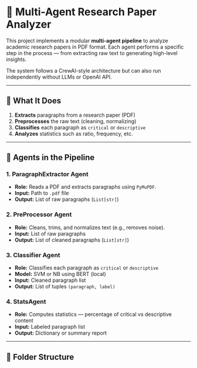 # 🧠 Multi-Agent Research Paper Analyzer

This project implements a modular **multi-agent pipeline** to analyze academic research papers in PDF format. Each agent performs a specific step in the process — from extracting raw text to generating high-level insights.

The system follows a CrewAI-style architecture but can also run independently without LLMs or OpenAI API.

---

## 🚀 What It Does

1. **Extracts** paragraphs from a research paper (PDF)
2. **Preprocesses** the raw text (cleaning, normalizing)
3. **Classifies** each paragraph as `critical` or `descriptive`
4. **Analyzes** statistics such as ratio, frequency, etc.

---

## 🧠 Agents in the Pipeline

### 1. **ParagraphExtractor Agent**
- **Role:** Reads a PDF and extracts paragraphs using `PyMuPDF`.
- **Input:** Path to `.pdf` file
- **Output:** List of raw paragraphs (`List[str]`)

### 2. **PreProcessor Agent**
- **Role:** Cleans, trims, and normalizes text (e.g., removes noise).
- **Input:** List of raw paragraphs
- **Output:** List of cleaned paragraphs (`List[str]`)

### 3. **Classifier Agent**
- **Role:** Classifies each paragraph as `critical` or `descriptive`
- **Model:** SVM or NB using  BERT (local)
- **Input:** Cleaned paragraph list
- **Output:** List of tuples `(paragraph, label)`

### 4. **StatsAgent**
- **Role:** Computes statistics — percentage of critical vs descriptive content
- **Input:** Labeled paragraph list
- **Output:** Dictionary or summary report

---

## 🧩 Folder Structure

